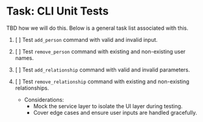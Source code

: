# Task: CLI Unit Tests

TBD how we will do this. Below is a general task list associated with this.


1. [ ] Test `add_person` command with valid and invalid input.

2. [ ] Test `remove_person` command with existing and non-existing user names.

3. [ ] Test `add_relationship` command with valid and invalid parameters.

4. [ ] Test `remove_relationship` command with existing and non-existing relationships.

    - Considerations:
        - Mock the service layer to isolate the UI layer during testing.
        - Cover edge cases and ensure user inputs are handled gracefully.